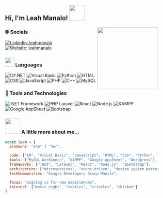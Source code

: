 <h2> Hi, I'm Leah Manalo! <img src="https://media.giphy.com/media/mGcNjsfWAjY5AEZNw6/giphy.gif" width="50"></h2>
<img align='right' src="https://media.giphy.com/media/aIJDrOomj81MQZz2uO/giphy.gif" width="200">

### 🌐 Socials
[![Linkedin: leahmanalo](https://img.shields.io/badge/-/leahmanalo-blue?style=flat-square&logo=Linkedin&logoColor=white&link=https://www.linkedin.com/in/leahmanalo/)](https://www.linkedin.com/in/leahmanalo/)
[![Website: leahmanalo](https://img.shields.io/badge/leahmanalo-ff007f.svg?&style=flat-square&logo=Google-Chrome&logoColor=white&link=https://madhatter08.github.io/LeahManaloPortfolio/)](https://madhatter08.github.io/LeahManaloPortfolio/)


### <img src="https://media.giphy.com/media/WUlplcMpOCEmTGBtBW/giphy.gif" width="30">  Languages
![C#.NET](https://img.shields.io/badge/-C%23.NET-512BD4?&logo=.NET&logoColor=white&style=flat)
![Visual Basic](https://img.shields.io/badge/-Visual%20Basic-5C2D91?&logo=dotnet&logoColor=white&style=flat)
![Python](https://img.shields.io/badge/-Python-3776AB?&logo=Python&logoColor=FFD43B)
![HTML](https://img.shields.io/badge/-HTML5-E34F26?&logo=HTML5&logoColor=white&style=flat)
![CSS](https://img.shields.io/badge/-CSS3-1572B6?&logo=CSS3&logoColor=white&style=flat)
![JavaScript](https://img.shields.io/badge/-JavaScript-F7DF1E?&logo=JavaScript&logoColor=black)
![PHP](https://img.shields.io/badge/-PHP-777BB4?&logo=PHP&logoColor=white&style=flat)
![C++](https://img.shields.io/badge/-C++-00599C?&logo=c%2b%2b&logoColor=white)
![MySQL](https://img.shields.io/badge/-MySQL-4479A1?&logo=MySQL&logoColor=white)
### 🔨 Tools and Technologies
![.NET Framework](https://img.shields.io/badge/-.NET%20Framework-512BD4?&logo=.NET&logoColor=white)
![PHP Laravel](https://img.shields.io/badge/-Laravel-FF2D20?&logo=Laravel&logoColor=white)
![React](https://img.shields.io/badge/-React-61DAFB?&logo=React&logoColor=black)
![Node.js](https://img.shields.io/badge/-Node.js-339933?&logo=Node.js&logoColor=white&style=flat)
![XAMPP](https://img.shields.io/badge/-XAMPP-FB7A24?&logo=XAMPP&logoColor=white)
![Google AppSheet](https://img.shields.io/badge/-Google%20AppSheet-5BB7F1?&logo=Google-Appsheet&logoColor=white)
![Bootstrap](https://img.shields.io/badge/-Bootstrap-7952B3?&logo=Bootstrap&logoColor=white)

### <img src="https://media.giphy.com/media/VgCDAzcKvsR6OM0uWg/giphy.gif" width="50"> A little more about me...  
```javascript
const leah = {
  pronouns: "she" | "her",

  code: ["C#", "Visual Basic", "Javascript", "HTML", "CSS", "Python", "PHP", "C++"],
  tools: ["MySQL Workbench", "XAMPP", "Google AppSheet", "Wordpress"],
  frameworks: [".Net", "Laravel", "React", "Node.js", "Bootstrap"],
  architecture: ["microservices", "event-driven", "design system pattern"],
  techCommunities: "Google Developers Group Manila",

  focus: "signing up for new experiences",
  interest: ["movie night", "cookies", "crinkles", "chicken"]
}
```
